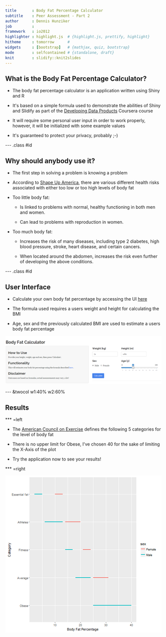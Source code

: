 ```yaml
---
title       : Body Fat Percentage Calculator
subtitle    : Peer Assessment - Part 2
author      : Dennis Hunziker
job         : 
framework   : io2012
highlighter : highlight.js  # {highlight.js, prettify, highlight}
hitheme     : tomorrow      # 
widgets     : [bootstrap]   # {mathjax, quiz, bootstrap}
mode        : selfcontained # {standalone, draft}
knit        : slidify::knit2slides
---
```




## What is the Body Fat Percentage Calculator?

- The body fat percentage calculator is an application written using Shiny and R

- It's based on a simple formula used to demonstrate the abilities of Shiny and Slidify as part of the [Developing Data Products](https://www.coursera.org/learn/data-products) Coursera course

- It will require some personal user input in order to work properly, however, it will be initialized with some example values

- It's guaranteed to protect your privacy, probably ;-)

--- .class #id 

## Why should anybody use it?

- The first step in solving a problem is knowing a problem

- According to [Shape Up America](http://shapeup.org/body-fat-and-health-risk/), there are various different health risks associated with either too low or too high levels of body fat

- Too little body fat:

    + Is linked to problems with normal, healthy functioning in both men and women.
    
    + Can lead to problems with reproduction in women.

- Too much body fat:

    + Increases the risk of many diseases, including type 2 diabetes, high blood pressure, stroke, heart disease, and certain cancers.

    + When located around the abdomen, increases the risk even further of developing the above conditions.

--- .class #id 

## User Interface

- Calculate your own body fat percentage by accessing the UI [here](https://dhunziker.shinyapps.io/Peer_Assessment_Part1/)

- The formula used requires a users weight and height for calculating the BMI

- Age, sex and the previously calculated BMI are used to estimate a users body fat percentage

![ui](assets/img/ui.png)

--- &twocol w1:40% w2:60%

## Results

*** =left

- The [American Council on Exercise](http://www.acefitness.org/acefit/) defines the following 5 categories for the level of body fat

- There is no upper limit for Obese, I've chosen 40 for the sake of limiting the X-Axis of the plot

- Try the application now to see your results!

*** =right

![plot of chunk unnamed-chunk-1](figure/unnamed-chunk-1-1.png)
